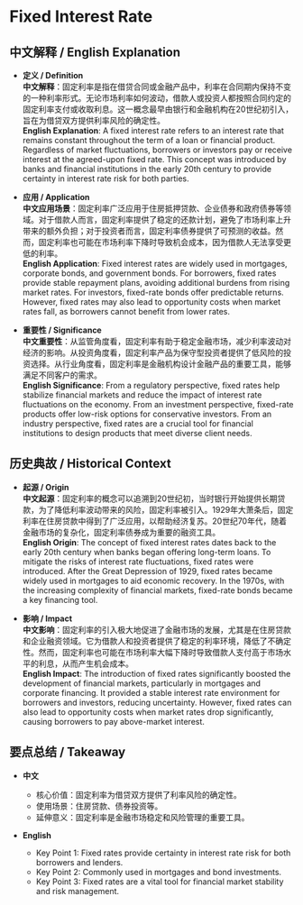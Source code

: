 # Fixed Interest Rate

## 中文解释 / English Explanation

* **定义 / Definition**  
  **中文解释**：固定利率是指在借贷合同或金融产品中，利率在合同期内保持不变的一种利率形式。无论市场利率如何波动，借款人或投资人都按照合同约定的固定利率支付或收取利息。这一概念最早由银行和金融机构在20世纪初引入，旨在为借贷双方提供利率风险的确定性。  
  **English Explanation**: A fixed interest rate refers to an interest rate that remains constant throughout the term of a loan or financial product. Regardless of market fluctuations, borrowers or investors pay or receive interest at the agreed-upon fixed rate. This concept was introduced by banks and financial institutions in the early 20th century to provide certainty in interest rate risk for both parties.

* **应用 / Application**  
  **中文应用场景**：固定利率广泛应用于住房抵押贷款、企业债券和政府债券等领域。对于借款人而言，固定利率提供了稳定的还款计划，避免了市场利率上升带来的额外负担；对于投资者而言，固定利率债券提供了可预测的收益。然而，固定利率也可能在市场利率下降时导致机会成本，因为借款人无法享受更低的利率。  
  **English Application**: Fixed interest rates are widely used in mortgages, corporate bonds, and government bonds. For borrowers, fixed rates provide stable repayment plans, avoiding additional burdens from rising market rates. For investors, fixed-rate bonds offer predictable returns. However, fixed rates may also lead to opportunity costs when market rates fall, as borrowers cannot benefit from lower rates.

* **重要性 / Significance**  
  **中文重要性**：从监管角度看，固定利率有助于稳定金融市场，减少利率波动对经济的影响。从投资角度看，固定利率产品为保守型投资者提供了低风险的投资选择。从行业角度看，固定利率是金融机构设计金融产品的重要工具，能够满足不同客户的需求。  
  **English Significance**: From a regulatory perspective, fixed rates help stabilize financial markets and reduce the impact of interest rate fluctuations on the economy. From an investment perspective, fixed-rate products offer low-risk options for conservative investors. From an industry perspective, fixed rates are a crucial tool for financial institutions to design products that meet diverse client needs.

## 历史典故 / Historical Context

* **起源 / Origin**  
  **中文起源**：固定利率的概念可以追溯到20世纪初，当时银行开始提供长期贷款，为了降低利率波动带来的风险，固定利率被引入。1929年大萧条后，固定利率在住房贷款中得到了广泛应用，以帮助经济复苏。20世纪70年代，随着金融市场的复杂化，固定利率债券成为重要的融资工具。  
  **English Origin**: The concept of fixed interest rates dates back to the early 20th century when banks began offering long-term loans. To mitigate the risks of interest rate fluctuations, fixed rates were introduced. After the Great Depression of 1929, fixed rates became widely used in mortgages to aid economic recovery. In the 1970s, with the increasing complexity of financial markets, fixed-rate bonds became a key financing tool.

* **影响 / Impact**  
  **中文影响**：固定利率的引入极大地促进了金融市场的发展，尤其是在住房贷款和企业融资领域。它为借款人和投资者提供了稳定的利率环境，降低了不确定性。然而，固定利率也可能在市场利率大幅下降时导致借款人支付高于市场水平的利息，从而产生机会成本。  
  **English Impact**: The introduction of fixed rates significantly boosted the development of financial markets, particularly in mortgages and corporate financing. It provided a stable interest rate environment for borrowers and investors, reducing uncertainty. However, fixed rates can also lead to opportunity costs when market rates drop significantly, causing borrowers to pay above-market interest.

## 要点总结 / Takeaway

* **中文**  
  - 核心价值：固定利率为借贷双方提供了利率风险的确定性。  
  - 使用场景：住房贷款、债券投资等。  
  - 延伸意义：固定利率是金融市场稳定和风险管理的重要工具。

* **English**  
  - Key Point 1: Fixed rates provide certainty in interest rate risk for both borrowers and lenders.  
  - Key Point 2: Commonly used in mortgages and bond investments.  
  - Key Point 3: Fixed rates are a vital tool for financial market stability and risk management.